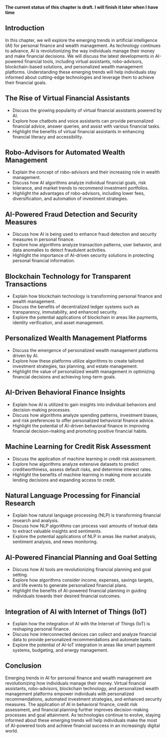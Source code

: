 **The current status of this chapter is draft. I will finish it later when I have time**

Introduction
------------

In this chapter, we will explore the emerging trends in artificial intelligence (AI) for personal finance and wealth management. As technology continues to advance, AI is revolutionizing the way individuals manage their money and make financial decisions. We will discuss the latest developments in AI-powered financial tools, including virtual assistants, robo-advisors, blockchain-based solutions, and personalized wealth management platforms. Understanding these emerging trends will help individuals stay informed about cutting-edge technologies and leverage them to achieve their financial goals.

The Rise of Virtual Financial Assistants
----------------------------------------

* Discuss the growing popularity of virtual financial assistants powered by AI.
* Explore how chatbots and voice assistants can provide personalized financial advice, answer queries, and assist with various financial tasks.
* Highlight the benefits of virtual financial assistants in enhancing financial literacy and accessibility.

Robo-Advisors for Automated Wealth Management
---------------------------------------------

* Explain the concept of robo-advisors and their increasing role in wealth management.
* Discuss how AI algorithms analyze individual financial goals, risk tolerance, and market trends to recommend investment portfolios.
* Highlight the advantages of robo-advisors, including lower fees, diversification, and automation of investment strategies.

AI-Powered Fraud Detection and Security Measures
------------------------------------------------

* Discuss how AI is being used to enhance fraud detection and security measures in personal finance.
* Explore how algorithms analyze transaction patterns, user behavior, and data anomalies to detect fraudulent activities.
* Highlight the importance of AI-driven security solutions in protecting personal financial information.

Blockchain Technology for Transparent Transactions
--------------------------------------------------

* Explain how blockchain technology is transforming personal finance and wealth management.
* Discuss the benefits of decentralized ledger systems such as transparency, immutability, and enhanced security.
* Explore the potential applications of blockchain in areas like payments, identity verification, and asset management.

Personalized Wealth Management Platforms
----------------------------------------

* Discuss the emergence of personalized wealth management platforms driven by AI.
* Explore how these platforms utilize algorithms to create tailored investment strategies, tax planning, and estate management.
* Highlight the value of personalized wealth management in optimizing financial decisions and achieving long-term goals.

AI-Driven Behavioral Finance Insights
-------------------------------------

* Explain how AI is utilized to gain insights into individual behaviors and decision-making processes.
* Discuss how algorithms analyze spending patterns, investment biases, and risk preferences to offer personalized behavioral finance advice.
* Highlight the potential of AI-driven behavioral finance in improving financial decision-making and promoting positive financial habits.

Machine Learning for Credit Risk Assessment
-------------------------------------------

* Discuss the application of machine learning in credit risk assessment.
* Explore how algorithms analyze extensive datasets to predict creditworthiness, assess default risks, and determine interest rates.
* Highlight the benefits of machine learning in making more accurate lending decisions and expanding access to credit.

Natural Language Processing for Financial Research
--------------------------------------------------

* Explain how natural language processing (NLP) is transforming financial research and analysis.
* Discuss how NLP algorithms can process vast amounts of textual data to extract valuable insights and sentiments.
* Explore the potential applications of NLP in areas like market analysis, sentiment analysis, and news monitoring.

AI-Powered Financial Planning and Goal Setting
----------------------------------------------

* Discuss how AI tools are revolutionizing financial planning and goal setting.
* Explore how algorithms consider income, expenses, savings targets, and life events to generate personalized financial plans.
* Highlight the benefits of AI-powered financial planning in guiding individuals towards their desired financial outcomes.

Integration of AI with Internet of Things (IoT)
-----------------------------------------------

* Explain how the integration of AI with the Internet of Things (IoT) is reshaping personal finance.
* Discuss how interconnected devices can collect and analyze financial data to provide personalized recommendations and automate tasks.
* Explore the potential of AI-IoT integration in areas like smart payment systems, budgeting, and energy management.

Conclusion
----------

Emerging trends in AI for personal finance and wealth management are revolutionizing how individuals manage their money. Virtual financial assistants, robo-advisors, blockchain technology, and personalized wealth management platforms empower individuals with personalized recommendations, automated investment strategies, and enhanced security measures. The application of AI in behavioral finance, credit risk assessment, and financial planning further improves decision-making processes and goal attainment. As technologies continue to evolve, staying informed about these emerging trends will help individuals make the most of AI-powered tools and achieve financial success in an increasingly digital world.
